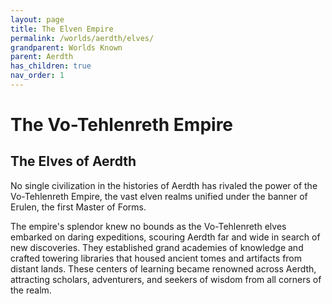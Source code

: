 ```yaml
---
layout: page
title: The Elven Empire
permalink: /worlds/aerdth/elves/
grandparent: Worlds Known
parent: Aerdth
has_children: true
nav_order: 1
---
```


# The Vo-Tehlenreth Empire

## The Elves of Aerdth

No single civilization in the histories of Aerdth has rivaled the power of the Vo-Tehlenreth Empire, the vast elven realms unified under the banner of Erulen, the first Master of Forms.

The empire's splendor knew no bounds as the Vo-Tehlenreth elves embarked on daring expeditions, scouring Aerdth far and wide in search of new discoveries. They established grand academies of knowledge and crafted towering libraries that housed ancient tomes and artifacts from distant lands. These centers of learning became renowned across Aerdth, attracting scholars, adventurers, and seekers of wisdom from all corners of the realm.
